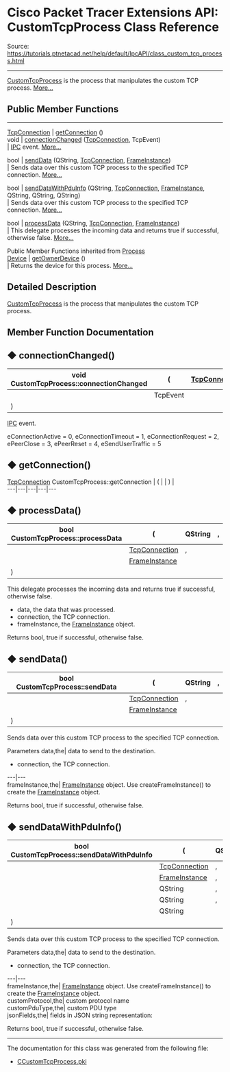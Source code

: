 # Cisco Packet Tracer Extensions API: CustomTcpProcess Class Reference

Source: https://tutorials.ptnetacad.net/help/default/IpcAPI/class_custom_tcp_process.html

---

[CustomTcpProcess](class_custom_tcp_process.html "CustomTcpProcess is the process that manipulates the custom TCP process.") is the process that manipulates the custom TCP process. [More...](class_custom_tcp_process.html#details)

##  Public Member Functions  
  
---  
[TcpConnection](class_tcp_connection.html) | [getConnection](class_custom_tcp_process.html#a8ac2d002d3f7ba8515e8b62e0256e933) ()  
void | [connectionChanged](class_custom_tcp_process.html#aa27ded4b752bf8a71cc26badf4c62371) ([TcpConnection](class_tcp_connection.html), TcpEvent)  
| [IPC](class_i_p_c.html "IPC is the main entry point for all IPC functionality.") event. [More...](class_custom_tcp_process.html#aa27ded4b752bf8a71cc26badf4c62371)  
  
bool | [sendData](class_custom_tcp_process.html#a51151f926168bcba0b97d2af8fcc204f) (QString, [TcpConnection](class_tcp_connection.html), [FrameInstance](class_frame_instance.html))  
| Sends data over this custom TCP process to the specified TCP connection. [More...](class_custom_tcp_process.html#a51151f926168bcba0b97d2af8fcc204f)  
  
bool | [sendDataWithPduInfo](class_custom_tcp_process.html#a42d2b2d6cd65b3e5ca9a9d99f69ab0d3) (QString, [TcpConnection](class_tcp_connection.html), [FrameInstance](class_frame_instance.html), QString, QString, QString)  
| Sends data over this custom TCP process to the specified TCP connection. [More...](class_custom_tcp_process.html#a42d2b2d6cd65b3e5ca9a9d99f69ab0d3)  
  
bool | [processData](class_custom_tcp_process.html#a8581116717c64c831d082c33b2c24d89) (QString, [TcpConnection](class_tcp_connection.html), [FrameInstance](class_frame_instance.html))  
| This delegate processes the incoming data and returns true if successful, otherwise false. [More...](class_custom_tcp_process.html#a8581116717c64c831d082c33b2c24d89)  
  
Public Member Functions inherited from [Process](class_process.html)  
[Device](class_device.html) | [getOwnerDevice](class_process.html#a9cc34f553b0325e0f4074301fd36b77b) ()  
| Returns the device for this process. [More...](class_process.html#a9cc34f553b0325e0f4074301fd36b77b)  
  
  
## Detailed Description

[CustomTcpProcess](class_custom_tcp_process.html "CustomTcpProcess is the process that manipulates the custom TCP process.") is the process that manipulates the custom TCP process. 

## Member Function Documentation

## ◆ connectionChanged()

void CustomTcpProcess::connectionChanged  | ( | [TcpConnection](class_tcp_connection.html) | ,   
---|---|---|---  
|  | TcpEvent  |   
| ) | |   
  
[IPC](class_i_p_c.html "IPC is the main entry point for all IPC functionality.") event. 

eConnectionActive = 0, eConnectionTimeout = 1, eConnectionRequest = 2, ePeerClose = 3, ePeerReset = 4, eSendUserTraffic = 5 

## ◆ getConnection()

[TcpConnection](class_tcp_connection.html) CustomTcpProcess::getConnection  | ( | | ) |   
---|---|---|---|---  
  
## ◆ processData()

bool CustomTcpProcess::processData  | ( | QString  | ,   
---|---|---|---  
|  | [TcpConnection](class_tcp_connection.html) | ,   
|  | [FrameInstance](class_frame_instance.html) |   
| ) | |   
  
This delegate processes the incoming data and returns true if successful, otherwise false. 

  * data, the data that was processed. 
  * connection, the TCP connection. 
  * frameInstance, the [FrameInstance](class_frame_instance.html "FrameInstance holds traffic details such as PDUs, ports, etc.") object.



Returns
    bool, true if successful, otherwise false. 

## ◆ sendData()

bool CustomTcpProcess::sendData  | ( | QString  | ,   
---|---|---|---  
|  | [TcpConnection](class_tcp_connection.html) | ,   
|  | [FrameInstance](class_frame_instance.html) |   
| ) | |   
  
Sends data over this custom TCP process to the specified TCP connection. 

Parameters
     data,the| data to send to the destination. 

  * connection, the TCP connection. 

  
---|---  
frameInstance,the| [FrameInstance](class_frame_instance.html "FrameInstance holds traffic details such as PDUs, ports, etc.") object. Use createFrameInstance() to create the [FrameInstance](class_frame_instance.html "FrameInstance holds traffic details such as PDUs, ports, etc.") object.  
  
Returns
    bool, true if successful, otherwise false. 

## ◆ sendDataWithPduInfo()

bool CustomTcpProcess::sendDataWithPduInfo  | ( | QString  | ,   
---|---|---|---  
|  | [TcpConnection](class_tcp_connection.html) | ,   
|  | [FrameInstance](class_frame_instance.html) | ,   
|  | QString  | ,   
|  | QString  | ,   
|  | QString  |   
| ) | |   
  
Sends data over this custom TCP process to the specified TCP connection. 

Parameters
     data,the| data to send to the destination. 

  * connection, the TCP connection. 

  
---|---  
frameInstance,the| [FrameInstance](class_frame_instance.html "FrameInstance holds traffic details such as PDUs, ports, etc.") object. Use createFrameInstance() to create the [FrameInstance](class_frame_instance.html "FrameInstance holds traffic details such as PDUs, ports, etc.") object.   
customProtocol,the| custom protocol name   
customPduType,the| custom PDU type   
jsonFields,the| fields in JSON string representation:  
  
Returns
    bool, true if successful, otherwise false. 

* * *

The documentation for this class was generated from the following file:

  * [CCustomTcpProcess.pki](_c_custom_tcp_process_8pki.html)


